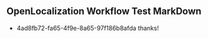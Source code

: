 ## OpenLocalization Workflow Test MarkDown
* 4ad8fb72-fa65-4f9e-8a65-97f186b8afda 
thanks!<!--HONumber=Mar16_HO2-->

